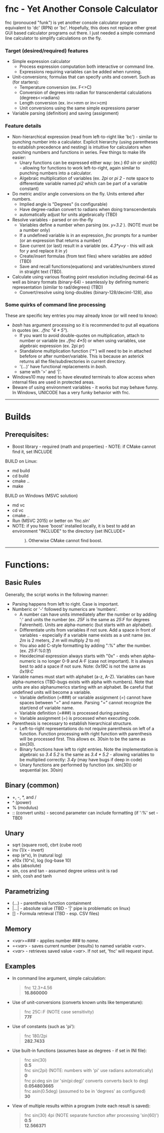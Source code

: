 # fnc - Yet Another Console Calculator

fnc (pronouced "funk") is yet another console calculator program equivalent to 'dc' (RPN) or 'bc'. Hopefully, this does not replace other great GUI based calculator programs out there. I just needed a simple command line calculator to simplify calculations on the fly.

### Target (desired/required) features

- Simple expression calculator
    - Process expression computation both interactive or command line.
    - Expressions requiring variables can be added when running.
- Unit-conversions; formulas that can specify units and convert. Such as (for starters):
	- Temperature conversion (ex. F<>C)
	- Conversion of degrees into radian for transcendental calculations (degrees<>radians)
	- Length conversion (ex. in<>mm or in<>cm)
	- Unit conversions using the same simple expressions parser
- Variable parsing (definition) and saving (assignment)

### Feature details
- Non-hierarchical expression (read from left-to-right like 'bc') - similar to punching number into a calculator. Explicit hierarchy (using parentheses to establish precedence and nesting) is intuitive for calculators when punching numbers and functions in series. Few things to make life easier:
	- Unary functions can be expressed either way: (ex.) _60 sin_ or _sin(60)_ - allowing for functions to work left-to-right, again similar to punching numbers into a calculator.
	- Algebraic multiplication of variables (ex. _2pi_ or _pi 2_ - note space to differentiate variable named _pi2_ which can be part of a variable constant)
- Do metric and/or angle conversions on the fly. Units entered after numbers.
	- Implied angle is "Degrees" (is configurable)
	- Have degree-radian convert to radians when doing transcendentals
	- automatically adjust for units algebraically (TBD)
- Resolve variables - parsed or on-the-fly 
	- Variables define a number when parsing (ex. _y=3.2_ ). (NOTE must be a number only)
	- If a undefined variable is in an expression, _fnc_ prompts for a number (or an expression that returns a number)
	- Save current (or last) result in a variable (ex. _4.3*y=y_ - this will ask for _y_ and replace it in _y_)
	- Create/insert formulas (from text files) where variables are added (TBD)
	- Save and recall functions(equations) and variables/numbers stored in straight text (TBD).
- Calculate using various floating point resolution including decimal-64 as well as binary formats (binary-64) - seamlessly by defining numeric representation (similar to rad/degrees) (TBD)
	- Convert/resolve using long-doubles (binary-128/deciml-128), also

### Some quirks of command line processing
These are specific key entries you may already know (or will need to know):<br>
- _bash_ has argument processing so it is recommended to put all equations in quotes (ex. _./fnc "4 * 5"_).
	- If you want to avoid double-quotes on multiplication, attach to number or variable (ex _./fnc 4*5_) or when using variables, use algebraic expression (ex. 2pi pr)
	- Standalone multiplication function ('*') will need to be in attached befefore or after number/variable. This is because an asterick returns all the file/subdirectories in current directory.
	- '(...)' have functional replacements in _bash_.
	- same with '>' and '|'.
- Windows10 may need to have elevated terminals to allow access when internal files are used in protected areas.
- Beware of using environment variables - it works but may behave funny. In Windows, UNICODE has a very funky behavior with fnc.

--------------------------------
# Builds
## Prerequisites:
- Boost library - required (math and properties) - NOTE: if CMake cannot find it, set INCLUDE

BUILD on Linux:
- md build
- cd build
- cmake ..
- make

BUILD on Windows (MSVC solution)
- md vc
- cd vc
- cmake ..
- Run (MSVC 2015) or better on 'fnc.sln'
- NOTE: if you have 'boost' installed locally, it is best to add an environment "INCLUDE" to the directory (set INCLUDE=<dir>). Otherwise CMake cannot find boost.

--------------------------------
# Functions:
## Basic Rules

Generally, the script works in the following manner:

- Parsing happens from left to right. Case is important.
- Numberic or '-' followed by numerics are 'numbers'.
	- A number can have units immediately after the number or by adding ':' and units the number (ex. _25F_ is the same as _25:F_ for degrees Fahrenheit). Units are alpha-numeric (but starts with an alphabet).
	- Differentiate units from variables if not sure. Add a space in front of variables - especially if a variable name exists as a unit name (ex. _2m_ is 2 meters, _2 m_ will multiply _2_ to _m_)
	- You also add C-style formatting by adding ":%" after the number. (ex. _25:F:%0.1f_)
	- Hexidecimal expression always starts with "0x" - ends when alpha-numeric is no longer 0-9 and A-F (case not important). It is always best to add a space if not sure. Note: _0x19C_ is not the same as _0x19:C_
- Variable names must start with alphabet (a-z, A-Z). Variables can have alpha-numerics (TBD-bugs exists with alpha with numbers). Note that units are also alphanumerics starting with an alphabet. Be careful that undefined units will become a variable.
	- Variable definition (_<var>=###_) or variable assignment (_=<var>_) cannot have spaces between "=" and _<var>_ name. Parsing "=" cannot recognize the start/end of variable name.
	- Variable definition (_<var>=###_) is processed during parsing.
	- Variable assignment (_=<var>_) is processed when executing code.
- Parenthesis is necessary to establish hierarchical structure.
	- Left-to-right representations do not require parenthesis on left of a function. Function processing with right function with parenthesis will be processed first. This allows ex. 30sin to be the same as sin(30).
	- Binary functions have left to right entries. Note the implementation is algebraic so _3.4 5.2_ is the same as _3.4 * 5.2_ - allowing variables to be multiplied correctly: _3.4y_ (may have bugs if deep in code)
	- Unary functions are performed by function (ex. sin(30)) or sequential (ex. 30sin)

## Binary (common)

- +, -, *, and /
- ^ (power)
- % (modulus)
- :: (convert units) - second parameter can include formatting (if ':%' set - TBD)

## Unary

- sqrt (square root), cbrt (cube root)
- inv (1/x - invert)
- exp (e^x), ln (natural log)
- e10x (10^x), log (log-base 10)
- abs (absolute)
- sin, cos and tan - assumed degree unless unit is rad
- sinh, cosh and tanh

## Parametrizing

- (...) - parenthesis function containment
- |...| - absolute value (TBD - '|' pipe is problematic on linux)
- [<fileName>] - Formula retrieval (TBD - esp. CSV files)

## Memory
- <_var_>=### - applies number ### to <var> name.
- =<_var_> - saves current number (results) to named variable <_var_>.
- <_var_> - retrieves saved value <_var_>. If not set, 'fnc' will request input.

## Examples

- In command line argument, simple calculation:
	> fnc 12.3+4.56<br>
	> **16.860000**<br>
- Use of unit-conversions (converts known units like temperature):
	> fnc 25C::F   (NOTE case sensitivity)<br>
	> **77F**
- Use of constants (such as 'pi'):
	> fnc 180/2pi<br>
	> **282.7433**
- Use built-in functions (assumes base as degrees - if set in INI file):
	> fnc sin(30)<br>
	> **0.5**<br>
	> fnc sin(2pi)  (NOTE: numbers with 'pi' use radians automatically)<br>
	> **0**<br>
	> fnc pi:deg sin   (or 'sin(pi:deg)' converts converts back to deg)<br>
	> **0.054803665**<br>
	> fnc asin(0.5deg)  (assumed to be in 'degrees' as configured)<br>
	> **30**<br>
- View of multiple results within a program (note each result is saved):
	> fnc sin(30) 4pi   (NOTE separate function after processing 'sin(60)')<br>
	> **0.5**<br>
	> **12.566371**<br>

